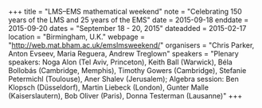 +++
title = "LMS–EMS mathematical weekend"
note = "Celebrating 150 years of the LMS and 25 years of the EMS"
date = 2015-09-18
enddate = 2015-09-20
dates = "September 18 - 20, 2015"
dateadded = 2015-02-17
location = "Birmingham, U.K."
webpage = "http://web.mat.bham.ac.uk/emslmsweekend/"
organisers = "Chris Parker, Anton Evseev, Maria Reguera, Andrew Treglown"
speakers = "Plenary speakers: Noga Alon (Tel Aviv, Princeton), Keith Ball (Warwick), Béla Bollobás (Cambridge, Memphis), Timothy Gowers (Cambridge), Stefanie Petermichl (Toulouse), Aner Shalev (Jerusalem); Algebra session: Ben Klopsch (Düsseldorf), Martin Liebeck (London), Gunter Malle (Kaiserslautern), Bob Oliver (Paris), Donna Testerman (Lausanne)"
+++
